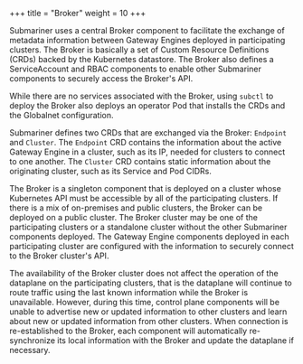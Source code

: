 +++
title =  "Broker"
weight = 10
+++

Submariner uses a central Broker component to facilitate the exchange of metadata
information between Gateway Engines deployed in participating clusters. The Broker is
basically a set of Custom Resource Definitions (CRDs) backed by the Kubernetes datastore.
The Broker also defines a ServiceAccount and RBAC components to enable other Submariner
components to securely access the Broker's API.

While there are no services associated with the Broker, using ```subctl``` to deploy the Broker
also deploys an operator Pod that installs the CRDs and the Globalnet configuration.

Submariner defines two CRDs that are exchanged via the Broker: `Endpoint` and `Cluster`.
The `Endpoint` CRD contains the information about the active Gateway Engine in a cluster,
such as its IP, needed for clusters to connect to one another. The `Cluster` CRD contains
static information about the originating cluster, such as its Service and Pod CIDRs.

The Broker is a singleton component that is deployed on a cluster whose Kubernetes API must
be accessible by all of the participating clusters. If there is a mix of on-premises and
public clusters, the Broker can be deployed on a public cluster. The Broker cluster may be
one of the participating clusters or a standalone cluster without the other Submariner
components deployed. The Gateway Engine components deployed in each participating cluster are
configured with the information to securely connect to the Broker cluster's API.

The availability of the Broker cluster does not affect the operation of the dataplane on the
participating clusters, that is the dataplane will continue to route traffic using the last known
information while the Broker is unavailable. However, during this time, control plane components
will be unable to advertise new or updated information to other clusters and learn about new or updated
information from other clusters. When connection is re-established to the Broker, each component will
automatically re-synchronize its local information with the Broker and update the dataplane if necessary.
